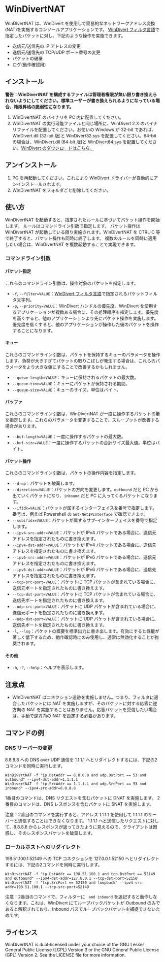 # WinDivertNAT
WinDivertNAT は、WinDivert を使用して簡易的なネットワークアドレス変換(NAT)を実施するコンソールアプリケーションです。
[WinDivert フィルタ言語](https://reqrypt.org/windivert-doc.html#filter_language)で指定したパケットに対し、下記のような操作を実施できます。
 - 送信元/送信先の IP アドレスの変更
 - 送信元/送信先の TCP/UDP ポート番号の変更
 - パケットの破棄
 - ログ(動作確認用)

## インストール
**警告：WinDivertNAT を構成するファイルは管理者権限が無い限り書き換えられないようにしてください。標準ユーザーが書き換えられるようになっている場合、権限昇格の脆弱性になります。**

1. WinDivertNAT のバイナリを PC 内に配置してください。
1. WinDivertNAT の実行可能ファイルと同じ場所に、WinDivert 2.X のバイナリファイルを配置してください。お使いの Windows が 32-bit であれば、WinDivert.dll (32-bit 版)と WinDivert32.sys を配置してください。64-bit の場合は、WinDivert.dll (64-bit 版)と WinDivert64.sys を配置してください。[WinDivert のダウンロードはこちら。](https://reqrypt.org/windivert.html)

## アンインストール
1. PC を再起動してください。これにより WinDivert ドライバーが自動的にアンインストールされます。
1. WinDivertNAT をフォルダごと削除してください。

## 使い方
WinDivertNAT を起動すると、指定されたルールに基づいてパケット操作を開始します。
ルールはコマンドライン引数で指定します。
パケット操作は WinDivertNAT が起動している限り実施されます。WinDivertNAT を CTRL-C 等で終了すると、パケット操作も同時に終了します。
複数のルールを同時に適用したい場合は、WinDivertNAT を複数起動することで実現できます。

### コマンドライン引数
#### パケット指定
これらのコマンドライン引数は、操作対象のパケットを指定します。

 - `-f`, `--filter=VALUE`：[WinDivert フィルタ言語](https://reqrypt.org/windivert-doc.html#filter_language)で指定されるパケットフィルタ文字列。
 - `-p`, `--priority=VALUE`：WinDivert ハンドルの優先度。WinDivert を使用するアプリケーションが複数ある場合に、その処理順序を指定します。優先度を高くすると、他のアプリケーションより先にパケット操作を実施します。優先度を低くすると、他のアプリケーションが操作した後のパケットを操作することになります。

#### キュー
これらのコマンドライン引数は、パケットを保持するキューのパラメータを操作します。負荷が大きすぎてパケットの取りこぼしが発生する場合は、これらのパラメータをより大きな値にすることで改善するかもしれません。

 - `--queue-length=VALUE`：キューに保持されるパケットの最大数。
 - `--queue-time=VALUE`：キューにパケットが保持される期間。
 - `--queue-size=VALUE`：キューのサイズ。単位はバイト。

#### バッファ
これらのコマンドライン引数は、WinDivertNAT が一度に操作するパケットの量を指定します。これらのパラメータを変更することで、スループットが改善する場合があります。

 - `--buf-length=VALUE`：一度に操作するパケットの最大数。
 - `--buf-size=VALUE`：一度に操作するパケットの合計サイズ最大値。単位はバイト。

#### パケット操作
これらのコマンドライン引数は、パケットの操作内容を指定します。

 - `--drop`：パケットを破棄します。
 - `--direction=VALUE`：パケットの方向を変更します。`outbound` だと PC から出ていくパケットになり、`inbound` だと PC に入ってくるパケットになります。
 - `--ifidx=VALUE`：パケットが属するインターフェイスを番号で指定します。番号は、例えば Powershell の `Get-NetIPInterface` で確認できます。
 - `--subifidx=VALUE`：パケットが属するサブ-インターフェイスを番号で指定します。
 - `--ipv4-src-addr=VALUE`：パケットが IPv4 パケットである場合に、送信元アドレスを指定されたものに書き換えます。
 - `--ipv4-dst-addr=VALUE`：パケットが IPv4 パケットである場合に、送信先アドレスを指定されたものに書き換えます。
 - `--ipv6-src-addr=VALUE`：パケットが IPv6 パケットである場合に、送信元アドレスを指定されたものに書き換えます。
 - `--ipv6-dst-addr=VALUE`：パケットが IPv6 パケットである場合に、送信先アドレスを指定されたものに書き換えます。
 - `--tcp-src-port=VALUE`：パケットに TCP パケットが含まれている場合に、送信元ポートを指定されたものに書き換えます。
 - `--tcp-dst-port=VALUE`：パケットに TCP パケットが含まれている場合に、送信先ポートを指定されたものに書き換えます。
 - `--udp-src-port=VALUE`：パケットに UDP パケットが含まれている場合に、送信元ポートを指定されたものに書き換えます。
 - `--udp-dst-port=VALUE`：パケットに UDP パケットが含まれている場合に、送信先ポートを指定されたものに書き換えます。
 - `-l`, `--log`：パケットの概要を標準出力に書き出します。有効にすると性能が著しく低下するため、動作確認時にのみ使用し、通常は無効化することが推奨されます。

#### その他
 - `-h`, `-?`, `--help`：ヘルプを表示します。

## 注意点
 - WinDivertNAT はコネクション追跡を実施しません。つまり、フィルタに適合したパケットには NAT を実施しますが、そのパケットに対する応答に逆方向の NAT を実施することはありません。応答パケットを受信したい場合は、手動で逆方向の NAT を設定する必要があります。

## コマンドの例
### DNS サーバーの変更
8.8.8.8 への DNS over UDP 通信を 1.1.1.1 へとリダイレクトするには、下記の2コマンドを同時に実行します。

```
WinDivertNAT -f "ip.DstAddr == 8.8.8.8 and udp.DstPort == 53 and outbound" --ipv4-dst-addr=1.1.1.1
WinDivertNAT -f "ip.SrcAddr == 1.1.1.1 and udp.SrcPort == 53 and inbound" --ipv4-src-addr=8.8.8.8
```

1番目のコマンドは、DNS リクエストを含むパケットに DNAT を実施します。
2番目のコマンドは、DNS レスポンスを含むパケットに SNAT を実施します。

注意：2番目のコマンドを実行すると、アドレス 1.1.1.1 を使用して 1.1.1.1 のサーバーと通信することはできなくなります。
1.1.1.1 へと送信したリクエストに対して、8.8.8.8 からレスポンスが返ってきたように見えるので、クライアントは困惑し、そのレスポンスパケットを破棄します。

### ローカルホストへのリダイレクト
198.51.100.1:52149 への TCP コネクションを 127.0.0.1:52150 へとリダイレクトするには、下記の2コマンドを同時に実行します。

```
WinDivertNAT -f "ip.DstAddr == 198.51.100.1 and tcp.DstPort == 52149 and outbound" --ipv4-dst-addr=127.0.0.1 --tcp-dst-port=52150
WinDivertNAT -f "tcp.SrcPort == 52150 and loopback" --ipv4-src-addr=198.51.100.1 --tcp-src-port=52149
```

注意：2番目のコマンドで、フィルターに ` and inbound` を追記すると動作しなくなります。これは、WinDivert にてループバックパケットが Outbound のみであると解釈されており、Inbound パスでループバックパケットを捕捉できないためです。

## ライセンス
WinDivertNAT is dual-licensed under your choice of the GNU Lesser General Public License (LGPL) Version 3 or the GNU General Public License (GPL) Version 2.
See the LICENSE file for more information.
